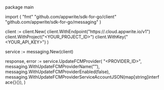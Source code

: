 package main

import (
    "fmt"
    "github.com/appwrite/sdk-for-go/client"
    "github.com/appwrite/sdk-for-go/messaging"
)

client := client.New(
    client.WithEndpoint("https://<REGION>.cloud.appwrite.io/v1")
    client.WithProject("<YOUR_PROJECT_ID>")
    client.WithKey("<YOUR_API_KEY>")
)

service := messaging.New(client)

response, error := service.UpdateFCMProvider(
    "<PROVIDER_ID>",
    messaging.WithUpdateFCMProviderName("<NAME>"),
    messaging.WithUpdateFCMProviderEnabled(false),
    messaging.WithUpdateFCMProviderServiceAccountJSON(map[string]interface{}{}),
)
